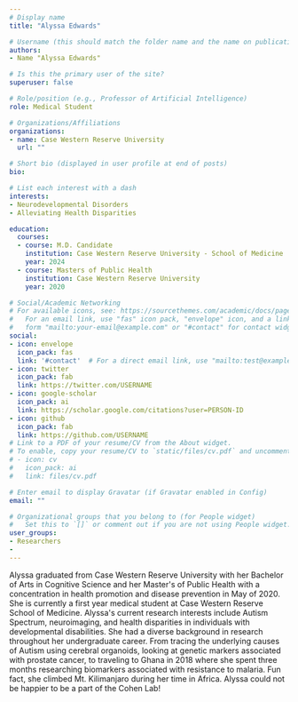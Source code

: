 ```yaml
---
# Display name
title: "Alyssa Edwards"

# Username (this should match the folder name and the name on publications)
authors:
- Name "Alyssa Edwards"

# Is this the primary user of the site?
superuser: false

# Role/position (e.g., Professor of Artificial Intelligence)
role: Medical Student

# Organizations/Affiliations
organizations:
- name: Case Western Reserve University 
  url: ""

# Short bio (displayed in user profile at end of posts)
bio: 

# List each interest with a dash
interests:
- Neurodevelopmental Disorders
- Alleviating Health Disparities

education:
  courses:
  - course: M.D. Candidate
    institution: Case Western Reserve University - School of Medicine
    year: 2024
  - course: Masters of Public Health
    institution: Case Western Reserve University 
    year: 2020

# Social/Academic Networking
# For available icons, see: https://sourcethemes.com/academic/docs/page-builder/#icons
#   For an email link, use "fas" icon pack, "envelope" icon, and a link in the
#   form "mailto:your-email@example.com" or "#contact" for contact widget.
social:
- icon: envelope
  icon_pack: fas
  link: '#contact'  # For a direct email link, use "mailto:test@example.org".
- icon: twitter
  icon_pack: fab
  link: https://twitter.com/USERNAME
- icon: google-scholar
  icon_pack: ai
  link: https://scholar.google.com/citations?user=PERSON-ID
- icon: github
  icon_pack: fab
  link: https://github.com/USERNAME
# Link to a PDF of your resume/CV from the About widget.
# To enable, copy your resume/CV to `static/files/cv.pdf` and uncomment the lines below.
# - icon: cv
#   icon_pack: ai
#   link: files/cv.pdf

# Enter email to display Gravatar (if Gravatar enabled in Config)
email: ""

# Organizational groups that you belong to (for People widget)
#   Set this to `[]` or comment out if you are not using People widget.
user_groups:
- Researchers
- 
---
```


Alyssa graduated from Case Western Reserve University with her Bachelor of Arts in Cognitive Science and her Master's of Public Health with a concentration in health promotion and disease prevention in May of 2020. She is currently a first year medical student at Case Western Reserve School of Medicine. Alyssa's current research interests include Autism Spectrum, neuroimaging, and health disparities in individuals with developmental disabilities. She had a diverse background in research throughout her undergraduate career. From tracing the underlying causes of Autism using cerebral organoids, looking at genetic markers associated with prostate cancer, to traveling to Ghana in 2018 where she spent three months researching biomarkers associated with resistance to malaria. Fun fact, she climbed Mt. Kilimanjaro during her time in Africa.  Alyssa could not be happier to be a part of the Cohen Lab!  
